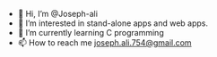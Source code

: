 - 👋 Hi, I’m @Joseph-ali
- 👀 I’m interested in stand-alone apps and web apps.
- 🌱 I’m currently learning C programming
- 📫 How to reach me joseph.ali.754@gmail.com

